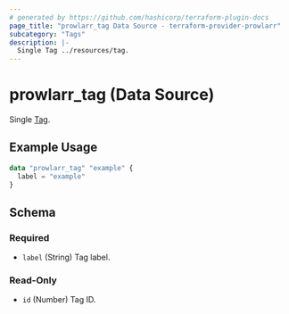 ```yaml
---
# generated by https://github.com/hashicorp/terraform-plugin-docs
page_title: "prowlarr_tag Data Source - terraform-provider-prowlarr"
subcategory: "Tags"
description: |-
  Single Tag ../resources/tag.
---
```


# prowlarr_tag (Data Source)

<!-- subcategory:Tags -->
Single [Tag](../resources/tag).

## Example Usage

```terraform
data "prowlarr_tag" "example" {
  label = "example"
}
```

<!-- schema generated by tfplugindocs -->
## Schema

### Required

- `label` (String) Tag label.

### Read-Only

- `id` (Number) Tag ID.
